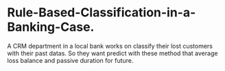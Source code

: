 # Rule-Based-Classification-in-a-Banking-Case.
A CRM department in a local bank works on classify their lost customers with their past datas. So they want predict with these method that average loss balance and passive duration for future.
